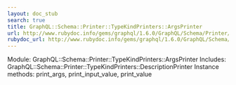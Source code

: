 ```yaml
---
layout: doc_stub
search: true
title: GraphQL::Schema::Printer::TypeKindPrinters::ArgsPrinter
url: http://www.rubydoc.info/gems/graphql/1.6.0/GraphQL/Schema/Printer/TypeKindPrinters/ArgsPrinter
rubydoc_url: http://www.rubydoc.info/gems/graphql/1.6.0/GraphQL/Schema/Printer/TypeKindPrinters/ArgsPrinter
---
```


Module: GraphQL::Schema::Printer::TypeKindPrinters::ArgsPrinter
Includes:
GraphQL::Schema::Printer::TypeKindPrinters::DescriptionPrinter
Instance methods:
print_args, print_input_value, print_value

